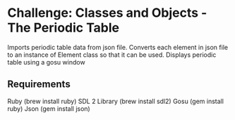 # Challenge: Classes and Objects - The Periodic Table

Imports periodic table data from json file.
Converts each element in json file to an instance of Element class so that it can be used.
Displays periodic table using a gosu window

## Requirements
Ruby (brew install ruby)
SDL 2 Library (brew install sdl2)
Gosu (gem install ruby)
Json (gem install json)
